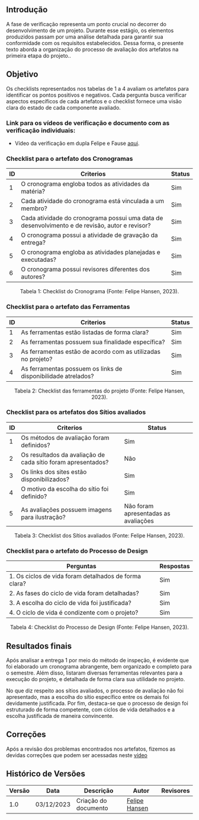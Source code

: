 ## Introdução 
A fase de verificação representa um ponto crucial no decorrer do desenvolvimento de um projeto. Durante esse estágio, os elementos produzidos passam por uma análise detalhada para garantir sua conformidade com os requisitos estabelecidos. Dessa forma, o presente texto aborda a organização do processo de avaliação dos artefatos na primeira etapa do projeto..

## Objetivo

Os checklists representados nos tabelas de 1 a 4 avaliam os artefatos para identificar os pontos positivos e negativos. Cada pergunta busca verificar aspectos específicos de cada artefatos e o checklist fornece uma visão clara do estado de cada componente avaliado.

### Link para os vídeos de verificação e documento com as verificação individuais:

- Vídeo da verificação em dupla Felipe e Fause [aqui](https://youtu.be/xii3Ud4_iYo).

### Checklist para o artefato dos Cronogramas

| ID |  Criterios  | Status |                           
| ------------------------    | -----------------------------| ----------------|
| 1 | O cronograma engloba todos as atividades da matéria? |       Sim      | 
| 2 | Cada atividade do cronograma está vinculada a um membro? |       Sim      |
| 3 | Cada atividade do cronograma possui uma data de desenvolvimento e de revisão, autor e revisor? |       Sim      |
| 4 | O cronograma possui a atividade de gravação da entrega? |       Sim      |
| 5 | O cronograma engloba as atividades planejadas e executadas? |       Sim      |
| 6 | O cronograma possui revisores diferentes dos autores? |       Sim      |


<div style="text-align: center">
    <p> Tabela 1: Checklist do Cronograma (Fonte: Felipe Hansen, 2023).</p>
</div>

### Checklist para o artefato das Ferramentas

| ID |  Criterios  | Status |                             
| ------------------------ | ----------------------------- | ------------ |
| 1 | As ferramentas estão listadas de forma clara? |       Sim      | 
| 2 | As ferramentas possuem sua finalidade específica? |       Sim      |
| 3 | As ferramentas estão de acordo com as utilizadas no projeto? |       Sim      |
| 4 | As ferramentas possuem os links de disponibilidade atrelados? |       Sim      |

<div style="text-align: center">
    <p> Tabela 2: Checklist das ferramentas do projeto (Fonte: Felipe Hansen, 2023).</p>
</div>

### Checklist para os artefatos dos Sítios avaliados
| ID |  Criterios  | Status |                             
| ------------------------ | ----------------------------- | -------- |
| 1 | Os métodos de avaliação foram definidos? |       Sim      | 
| 2 | Os resultados da avaliação de cada sítio foram apresentados? |       Não      |
| 3 | Os links dos sites estão disponibilizados? |       Sim      |
| 4 | O motivo da escolha do sítio foi definido? |       Sim      |
| 5 | As avaliações possuem imagens para ilustração? |       Não foram apresentadas as avaliações      |

<div style="text-align: center">
    <p> Tabela 3: Checklist dos Sítios avaliados (Fonte: Felipe Hansen, 2023).</p>
</div>


### Checklist para o artefato do Processo de Design
| Perguntas                  |Respostas                   |                                 
| ------------------------ | -----------------------------
| 1. Os ciclos de vida foram detalhados de forma clara? |       Sim      | 
| 2. As fases do ciclo de vida foram detalhadas? |       Sim      |
| 3. A escolha do ciclo de vida foi justificada? |       Sim      |
| 4. O ciclo de vida é condizente com o projeto? |       Sim      |

<div style="text-align: center">
    <p> Tabela 4: Checklist do Processo de Design (Fonte: Felipe Hansen, 2023).</p>
</div>

## Resultados finais

Após analisar a entrega 1 por meio do método de inspeção, é evidente que foi elaborado um cronograma abrangente, bem organizado e completo para o semestre. Além disso, listaram diversas ferramentas relevantes para a execução do projeto, e detalhada de forma clara sua utilidade no projeto. 

No que diz respeito aos sítios avaliados, o processo de avaliação não foi apresentado, mas a escolha do sítio específico entre os demais foi devidamente justificada. Por fim, destaca-se que o processo de design foi estruturado de forma competente, com ciclos de vida detalhados e a escolha justificada de maneira convincente.

## Correções

Após a revisão dos problemas encontrados nos artefatos, fizemos as devidas correções que podem ser acessadas neste [vídeo](https://youtu.be/jublJB00Y_s)

## Histórico de Versões

 Versão | Data       | Descrição                             | Autor                         | Revisores                         |
| ------ | ---------- | --------------------------------------- | ----------------------------- | ----------------------------- |
|    1.0   |   03/12/2023   |   Criação do documento |  [Felipe Hansen](https://github.com/FHansen98)| []()|
